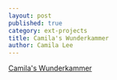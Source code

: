 ```yaml
---
layout: post
published: true
category: ext-projects
title: Camila's Wunderkammer
author: Camila Lee
---
```

[Camila's Wunderkammer](https://docs.google.com/presentation/d/1rweHly3TjyFVNvqP2IGf0ML9oE_YKl1Wv_mnTmzLl1s/edit?usp=sharing)

